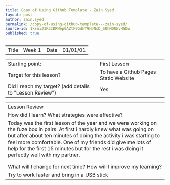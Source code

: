 ```yaml
---
title: Copy of Using Github Template - Zain Syed
layout: post
author: zain.syed
permalink: /copy-of-using-github-template---zain-syed/
source-id: 1ksniJ1K2IDRWep0AZtF9GdkY9NDNsD_SUhMOUWvHGDw
published: true
---
```

<table>
  <tr>
    <td>Title</td>
    <td>Week 1</td>
    <td>Date</td>
    <td>01/01/01</td>
  </tr>
</table>


<table>
  <tr>
    <td>Starting point:</td>
    <td>First Lesson</td>
  </tr>
  <tr>
    <td>Target for this lesson?</td>
    <td>To have a Github Pages Static Website</td>
  </tr>
  <tr>
    <td>Did I reach my target? 
(add details to "Lesson Review")</td>
    <td>Yes</td>
  </tr>
</table>


<table>
  <tr>
    <td>Lesson Review</td>
  </tr>
  <tr>
    <td>How did I learn? What strategies were effective? </td>
  </tr>
  <tr>
    <td>Today was the first lesson of the year and we were working on the fuze box in pairs. At first i hardly knew what was going on but after about ten minutes of doing the activity i was starting to feel more comfortable. One of my friends did give me lots of help for the first 15 minutes but for the rest i was doing it perfectly well with my partner.</td>
  </tr>
  <tr>
    <td></td>
  </tr>
  <tr>
    <td></td>
  </tr>
  <tr>
    <td>What will I change for next time? How will I improve my learning?</td>
  </tr>
  <tr>
    <td>Try to work faster and bring in a USB stick</td>
  </tr>
</table>


